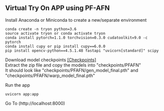 ## Virtual Try On APP using PF-AFN

Install Anaconda or Miniconda to create a new/separate environment
```
conda create -n tryon python=3.6
source activate tryon or conda activate tryon
conda install pytorch=1.1.0 torchvision=0.3.0 cudatoolkit=9.0 -c pytorch
conda install cupy or pip install cupy==6.0.0
pip install opencv-python==4.5.1.48 fastapi "uvicorn[standard]" scipy
```

Download model checkpoints [[Checkpoints]](https://drive.google.com/file/d/1_a0AiN8Y_d_9TNDhHIcRlERz3zptyYWV/view?usp=sharing)  
Extract the zip file and copy the models into "checkpoints/PFAFN"  
It should look like "checkpoints/PFAFN/gen_model_final.pth" and "checkpoints/PFAFN/warp_model_final.pth"

Run the app
```
uvicorn app:app
```
Go To (http://localhost:8000)

